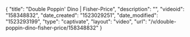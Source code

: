 {
    "title": "Double Poppin' Dino | Fisher-Price",
    "description": "",
    "videoid": "158348832",
    "date_created": "1523029251",
    "date_modified": "1523293199",
    "type": "captivate",
    "layout": "video",
    "url": "\/v\/double-poppin-dino-fisher-price\/158348832"
}